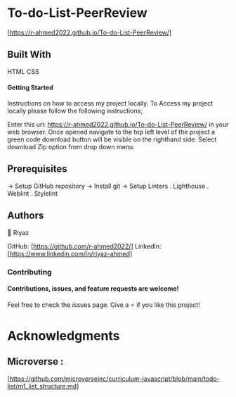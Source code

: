 # To-do-List-PeerReview
[https://r-ahmed2022.github.io/To-do-List-PeerReview/]

## Built With
HTML
CSS

#### Getting Started

Instructions on how to access my project locally. To Access my project locally please follow the following instructions;

Enter this url: https://r-ahmed2022.github.io/To-do-List-PeerReview/ in your web browser.
Once opened navigate to the top left level of the project a green code download button will be visible on the righthand side.
Select download Zip option from drop down menu.

## Prerequisites

-> Setup GitHub repository
-> Install git
-> Setup Linters
. Lighthouse
. Weblint
. Stylelint

## Authors
👤 Riyaz

GitHub: [https://github.com/r-ahmed2022/] 
LinkedIn: [https://www.linkedin.com/in/riyaz-ahmed]

### Contributing

#### Contributions, issues, and feature requests are welcome!

Feel free to check the issues page.
Give a ⭐️ if you like this project!

# Acknowledgments

## Microverse : 
[https://github.com/microverseinc/curriculum-javascript/blob/main/todo-list/m1_list_structure.md]

